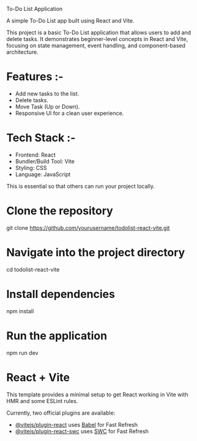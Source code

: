 To-Do List Application

A simple To-Do List app built using React and Vite.

This project is a basic To-Do List application that allows users to add and delete tasks. It demonstrates beginner-level concepts in React and Vite, focusing on state management, event handling, and component-based architecture.

# Features :- 
- Add new tasks to the list.
- Delete tasks.
- Move Task (Up or Down).
- Responsive UI for a clean user experience.

# Tech Stack :-
- Frontend: React
- Bundler/Build Tool: Vite
- Styling: CSS
- Language: JavaScript


This is essential so that others can run your project locally.
# Clone the repository
git clone https://github.com/yourusername/todolist-react-vite.git

# Navigate into the project directory
cd todolist-react-vite

# Install dependencies
npm install

# Run the application
npm run dev

# React + Vite

This template provides a minimal setup to get React working in Vite with HMR and some ESLint rules.

Currently, two official plugins are available:

- [@vitejs/plugin-react](https://github.com/vitejs/vite-plugin-react/blob/main/packages/plugin-react/README.md) uses [Babel](https://babeljs.io/) for Fast Refresh
- [@vitejs/plugin-react-swc](https://github.com/vitejs/vite-plugin-react-swc) uses [SWC](https://swc.rs/) for Fast Refresh
